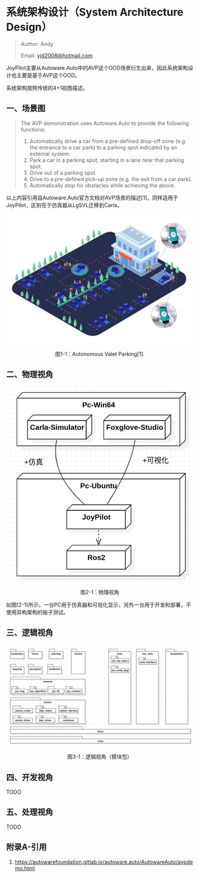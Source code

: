 # 系统架构设计（System Architecture Design）

> Author: Andy 
>
> Email: yjd2008@hotmail.com

JoyPilot主要从Autoware.Auto中的AVP这个OOD场景衍生出来，因此系统架构设计也主要是基于AVP这个OOD。

系统架构按照传统的4+1视图描述。

## 一、场景图

> The AVP demonstration uses Autoware.Auto to provide the following functions:
>
> 1. Automatically drive a car from a pre-defined drop-off zone (e.g. the entrance to a car park) to a parking spot indicated by an external system.
> 2. Park a car in a parking spot, starting in a lane near that parking spot.
> 3. Drive out of a parking spot.
> 4. Drive to a pre-defined pick-up zone (e.g. the exit from a car park).
> 5. Automatically stop for obstacles while achieving the above.

以上内容引用自Autoware.Auto官方文档对AVP场景的描述[1]，同样适用于JoyPilot，区别在于仿真器从LgSVL迁移到Carla。

![avp](images/autonomous_valet_parking.jpeg)

<center>图1-1：Autonomous Valet Parking[1].</center>



## 二、物理视角

![phyiscal_view](images/joypilot_phyiscal.png)

<center>图2-1：物理视角</center>

如图(2-1)所示，一台PC用于仿真器和可视化显示，另外一台用于开发和部署，不使用异构架构的板子测试。

## 三、逻辑视角

![joypilot_pkg_module](images/joypilot_pkg_module.png)

<center>图3-1：逻辑视角（模块包）</center>



## 四、开发视角

TODO

## 五、处理视角

TODO



## 附录A-引用

1. https://autowarefoundation.gitlab.io/autoware.auto/AutowareAuto/avpdemo.html

